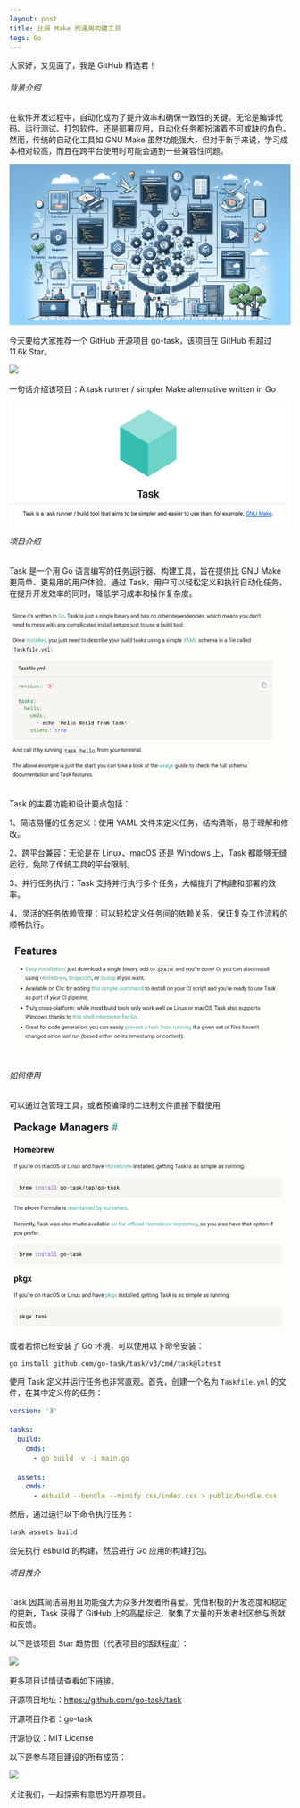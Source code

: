```yaml
---
layout: post
title: 比肩 Make 的通用构建工具
tags: Go
---
```


大家好，又见面了，我是 GitHub 精选君！

###### 背景介绍

在软件开发过程中，自动化成为了提升效率和确保一致性的关键。无论是编译代码、运行测试、打包软件，还是部署应用，自动化任务都扮演着不可或缺的角色。然而，传统的自动化工具如 GNU Make 虽然功能强大，但对于新手来说，学习成本相对较高，而且在跨平台使用时可能会遇到一些兼容性问题。

![](https://raw.githubusercontent.com/ZhuPeng/pic/master/mac/compress_tmp-0d1377bccdd5b10416ddbd83c1bea269.png)

今天要给大家推荐一个 GitHub 开源项目 go-task，该项目在 GitHub 有超过 11.6k Star。

![](https://stats.deeptrain.net/repo/go-task/task/?theme=light)

一句话介绍该项目：A task runner / simpler Make alternative written in Go

![](https://raw.githubusercontent.com/ZhuPeng/pic/master/images/compress_image-20241207224855361.png)


###### 项目介绍

Task 是一个用 Go 语言编写的任务运行器、构建工具，旨在提供比 GNU Make 更简单、更易用的用户体验。通过 Task，用户可以轻松定义和执行自动化任务，在提升开发效率的同时，降低学习成本和操作复杂度。

![](https://raw.githubusercontent.com/ZhuPeng/pic/master/images/compress_image-20241207225011378.png)

Task 的主要功能和设计要点包括：

1、简洁易懂的任务定义：使用 YAML 文件来定义任务，结构清晰，易于理解和修改。

2、跨平台兼容：无论是在 Linux、macOS 还是 Windows 上，Task 都能够无缝运行，免除了传统工具的平台限制。

3、并行任务执行：Task 支持并行执行多个任务，大幅提升了构建和部署的效率。

4、灵活的任务依赖管理：可以轻松定义任务间的依赖关系，保证复杂工作流程的顺畅执行。

![](https://raw.githubusercontent.com/ZhuPeng/pic/master/images/compress_image-20241207225056435.png)

###### 如何使用

可以通过包管理工具，或者预编译的二进制文件直接下载使用

![](https://raw.githubusercontent.com/ZhuPeng/pic/master/images/compress_image-20241207225207832.png)

或者若你已经安装了 Go 环境，可以使用以下命令安装：

```sh
go install github.com/go-task/task/v3/cmd/task@latest
```

使用 Task 定义并运行任务也非常直观。首先，创建一个名为 `Taskfile.yml` 的文件，在其中定义你的任务：

```yaml
version: '3'

tasks:
  build:
    cmds:
      - go build -v -i main.go

  assets:
    cmds:
      - esbuild --bundle --minify css/index.css > public/bundle.css
```

然后，通过运行以下命令执行任务：

```sh
task assets build
```

会先执行 esbuild 的构建，然后进行 Go 应用的构建打包。

###### 项目推介

Task 因其简洁易用且功能强大为众多开发者所喜爱。凭借积极的开发态度和稳定的更新，Task 获得了 GitHub 上的高星标记，聚集了大量的开发者社区参与贡献和反馈。

以下是该项目 Star 趋势图（代表项目的活跃程度）：

![](https://api.star-history.com/svg?repos=go-task/task&type=Timeline)

更多项目详情请查看如下链接。

开源项目地址：https://github.com/go-task/task 

开源项目作者：go-task

开源协议：MIT License

以下是参与项目建设的所有成员：

![](https://contrib.rocks/image?repo=go-task/task)

关注我们，一起探索有意思的开源项目。

